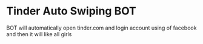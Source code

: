 # Tinder Auto Swiping BOT

BOT will automatically open tinder.com and login account using of facebook and then it will like all girls
